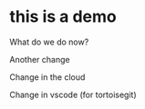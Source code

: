 # this is a demo

What do we do now?

Another change

Change in the cloud

Change in vscode (for tortoisegit)
